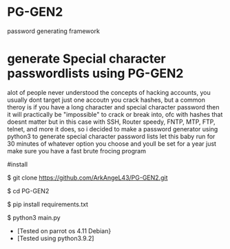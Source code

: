 # PG-GEN2
password generating framework 

# generate Special character passwordlists using PG-GEN2 


alot of people never understood the concepts of hacking accounts, you usually dont target just one accoutn you crack hashes, but a common theroy is if you have a long character and special character password then it will practically be "impossible" to crack or break into, ofc with hashes that doesnt matter but in this case with SSH, Router speedy, FNTP, MTP, FTP, telnet, and more it does, so i decided to make a password generator using python3 to generate special character password lists let this baby run for 30 minutes of whatever option you choose and youll be set for a year just make sure you have a fast brute frocing program 

#install

$ git clone https://github.com/ArkAngeL43/PG-GEN2.git


$ cd PG-GEN2


$ pip install requirements.txt


$ python3 main.py


* [Tested on parrot os 4.11 Debian} 
* [Tested using python3.9.2]
